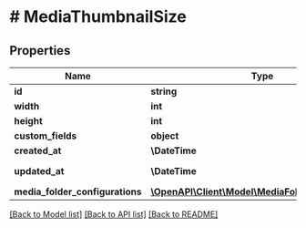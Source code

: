 # # MediaThumbnailSize

## Properties

Name | Type | Description | Notes
------------ | ------------- | ------------- | -------------
**id** | **string** |  | [optional]
**width** | **int** |  |
**height** | **int** |  |
**custom_fields** | **object** |  | [optional]
**created_at** | **\DateTime** |  | [readonly]
**updated_at** | **\DateTime** |  | [optional] [readonly]
**media_folder_configurations** | [**\OpenAPI\Client\Model\MediaFolderConfiguration**](MediaFolderConfiguration.md) |  | [optional]

[[Back to Model list]](../../README.md#models) [[Back to API list]](../../README.md#endpoints) [[Back to README]](../../README.md)
